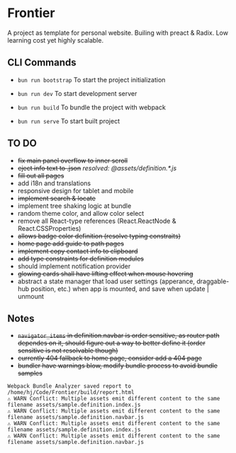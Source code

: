 # Frontier

A project as template for personal website. Builing with preact & Radix. Low learning cost yet highly scalable.

## CLI Commands

- `bun run bootstrap` To start the project initialization

- `bun run dev` To start development server

- `bun run build` To bundle the project with webpack

- `bun run serve` To start built project

## TO DO

- ~~fix main panel overflow to inner scroll~~
- ~~eject info text to .json~~ *resolved: @assets/definition.\*.js*
- ~~fill out all pages~~
- add i18n and translations
- responsive design for tablet and mobile
- ~~implement search & locate~~
- implement tree shaking logic at bundle
- random theme color, and allow color select
- remove all React-type references (React.ReactNode & React.CSSProperties)
- ~~allows badge color definition (resolve typing constraits)~~
- ~~home page add guide to path pages~~
- ~~implement copy contact info to clipboard~~
- ~~add type constraints for definition modules~~
- should implement notification provider
- ~~glowing cards shall have lifting effect when mouse hovering~~
- abstract a state manager that load user settings (apperance, draggable-hub position, etc.) when app is mounted, and save when update | unmount

## Notes

- ~~`navigator_items` in definition.navbar is order sensitive, as router path dependes on it, should figure out a way to better define it (order sensitive is not resolvable though)~~
- ~~currently 404 fallback to home page, consider add a 404 page~~
- ~~bundler have warnings blow, modify bundle process to avoid bundle samples~~
```
Webpack Bundle Analyzer saved report to /home/hj/Code/Frontier/build/report.html
⚠ WARN Conflict: Multiple assets emit different content to the same filename assets/sample.definition.index.js
⚠ WARN Conflict: Multiple assets emit different content to the same filename assets/sample.definition.navbar.js
⚠ WARN Conflict: Multiple assets emit different content to the same filename assets/sample.definition.index.js
⚠ WARN Conflict: Multiple assets emit different content to the same filename assets/sample.definition.navbar.js
```
